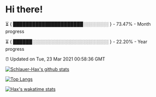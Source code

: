 # Hi there!

⏳ { ██████████████████████░░░░░░░░ } - 73.47% - Month progress

⏳ { ██████░░░░░░░░░░░░░░░░░░░░░░░░ } - 22.20% - Year progress

⏰ Updated on Tue, 23 Mar 2021 00:58:36 GMT


[![Schlauer-Hax's github stats](https://github-readme-stats.vercel.app/api?username=Schlauer-Hax&show_icons=true&theme=dark&count_private=true)](https://github.com/Schlauer-Hax)


[![Top Langs](https://github-readme-stats.vercel.app/api/top-langs/?username=Schlauer-Hax&layout=compact&theme=dark)](https://github.com/Schlauer-Hax?tab=repositories)


[![Hax's wakatime stats](https://github-readme-stats.vercel.app/api/wakatime?username=Hax&theme=dark)](https://wakatime.com/@Hax)


